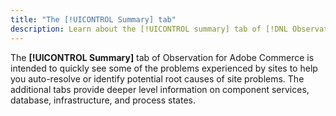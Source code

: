 ```yaml
---
title: "The [!UICONTROL Summary] tab"
description: Learn about the [!UICONTROL summary] tab of [!DNL Observation for Adobe Commerce].
---
```


The **[!UICONTROL Summary]** tab of Observation for Adobe Commerce is intended to quickly see some of the problems experienced by sites to help you auto-resolve or identify potential root causes of site  problems. The additional tabs provide deeper level information on component services, database, infrastructure, and process states.






